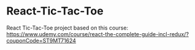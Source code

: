 # React-Tic-Tac-Toe
React Tic-Tac-Toe project based on this course: https://www.udemy.com/course/react-the-complete-guide-incl-redux/?couponCode=ST9MT71624

